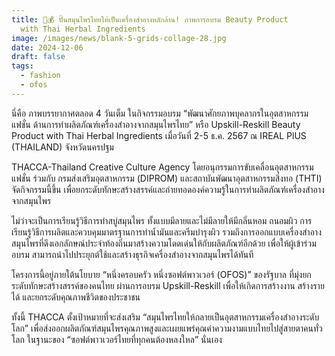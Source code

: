 ```yaml
---
title: 🌿💰 ปั้นสมุนไพรไทยให้เป็นเครื่องสำอางหลักล้าน! ภาพการอบรม Beauty Product
  with Thai Herbal Ingredients
image: /images/news/blank-5-grids-collage-28.jpg
date: 2024-12-06
draft: false
tags:
  - fashion
  - ofos
---
```

นี่คือ ภาพบรรยากาศตลอด 4 วันเต็ม ในกิจกรรมอบรม “พัฒนาศักยภาพบุคลากรในอุตสาหกรรมแฟชั่น ด้านการทำผลิตภัณฑ์เครื่องสำอางจากสมุนไพรไทย” หรือ Upskill-Reskill Beauty Product with Thai Herbal Ingredients เมื่อวันที่ 2-5 ธ.ค. 2567 ณ IREAL PlUS (THAILAND) จังหวัดนครปฐม



THACCA-Thailand Creative Culture Agency โดยอนุกรรมการขับเคลื่อนอุตสาหกรรมแฟชั่น ร่วมกับ กรมส่งเสริมอุตสาหกรรม (DIPROM) และสถาบันพัฒนาอุตสาหกรรมสิ่งทอ (THTI) จัดกิจกรรมนี้ขึ้น เพื่อยกระดับทักษะสร้างสรรค์และถ่ายทอดองค์ความรู้ในการทำผลิตภัณฑ์เครื่องสำอางจากสมุนไพร 



ไม่ว่าจะเป็นการเรียนรู้วิธีการทำสบู่สมุนไพร ทั้งแบบมีลายและไม่มีลายให้มีกลิ่นหอม ถนอมผิว การเรียนรู้วิธีการผลิตและควบคุมมาตรฐานการทำน้ำมันและครีมบำรุงผิว รวมถึงการออกแบบเครื่องสำอางสมุนไพรที่ดึงเอกลักษณ์ประจำท้องถิ่นมาสร้างความโดดเด่นให้กับผลิตภัณฑ์อีกด้วย เพื่อให้ผู้เข้าร่วมอบรม สามารถนำไปประยุกต์ใช้และสร้างธุรกิจเครื่องสำอางจากสมุนไพรได้ทันที



โครงการนี้อยู่ภายใต้นโยบาย “หนึ่งครอบครัว หนึ่งซอฟต์พาวเวอร์ (OFOS)” ของรัฐบาล ที่มุ่งยกระดับทักษะสร้างสรรค์ของคนไทย ผ่านการอบรม Upskill-Reskill เพื่อให้เกิดการสร้างงาน สร้างรายได้ และยกระดับคุณภาพชีวิตของประชาชน 



ทั้งนี้ THACCA ตั้งเป้าหมายที่จะส่งเสริม “สมุนไพรไทยให้กลายเป็นอุตสาหกรรมเครื่องสำอางระดับโลก” เพื่อส่งออกผลิตภัณฑ์สมุนไพรคุณภาพสูงและเผยแพร่คุณค่าความงามแบบไทยไปสู่สายตาคนทั่วโลก ในฐานะของ “ซอฟต์พาวเวอร์ไทยที่ทุกคนต้องหลงใหล” นั่นเอง

